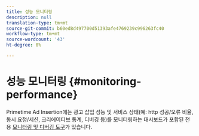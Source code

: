```yaml
---
title: 성능 모니터링
description: null
translation-type: tm+mt
source-git-commit: b60ed8d497700d51393afe4769239c996263fc40
workflow-type: tm+mt
source-wordcount: '43'
ht-degree: 0%

---
```



# 성능 모니터링 {#monitoring-performance}

Primetime Ad Insertion에는 광고 삽입 성능 및 서비스 상태(예: http 성공/오류 비율, 동시 요청/세션, 크리에이티브 통계, 디버깅 등)를 모니터링하는 대시보드가 포함된 전용 [모니터링 및 디버깅 도구](https://ssai.console.primetime.adobe.com/)가 있습니다.
